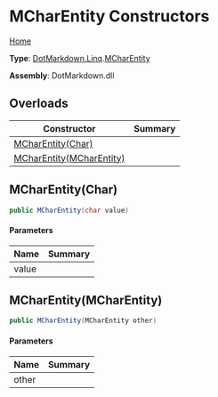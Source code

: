 # MCharEntity Constructors

[Home](../../../../README.md)

**Type**: [DotMarkdown.Linq](../../README.md)\.[MCharEntity](../README.md)

**Assembly**: DotMarkdown\.dll

## Overloads

| Constructor | Summary |
| ----------- | ------- |
| [MCharEntity(Char)](#DotMarkdown_Linq_MCharEntity__ctor_System_Char_) | |
| [MCharEntity(MCharEntity)](#DotMarkdown_Linq_MCharEntity__ctor_DotMarkdown_Linq_MCharEntity_) | |

## MCharEntity\(Char\)<a name="DotMarkdown_Linq_MCharEntity__ctor_System_Char_"></a>

```csharp
public MCharEntity(char value)
```

#### Parameters

| Name | Summary |
| ---- | ------- |
| value | |

## MCharEntity\(MCharEntity\)<a name="DotMarkdown_Linq_MCharEntity__ctor_DotMarkdown_Linq_MCharEntity_"></a>

```csharp
public MCharEntity(MCharEntity other)
```

#### Parameters

| Name | Summary |
| ---- | ------- |
| other | |

